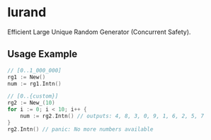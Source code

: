 # lurand
Efficient Large Unique Random Generator (Concurrent Safety).  

## Usage Example
```go
// [0..1_000_000]
rg1 := New()
num := rg1.Intn()

// [0..{custom}]
rg2 := New_(10)
for i := 0; i < 10; i++ {
    num := rg2.Intn() // outputs: 4, 8, 3, 0, 9, 1, 6, 2, 5, 7
}
rg2.Intn() // panic: No more numbers available
```

